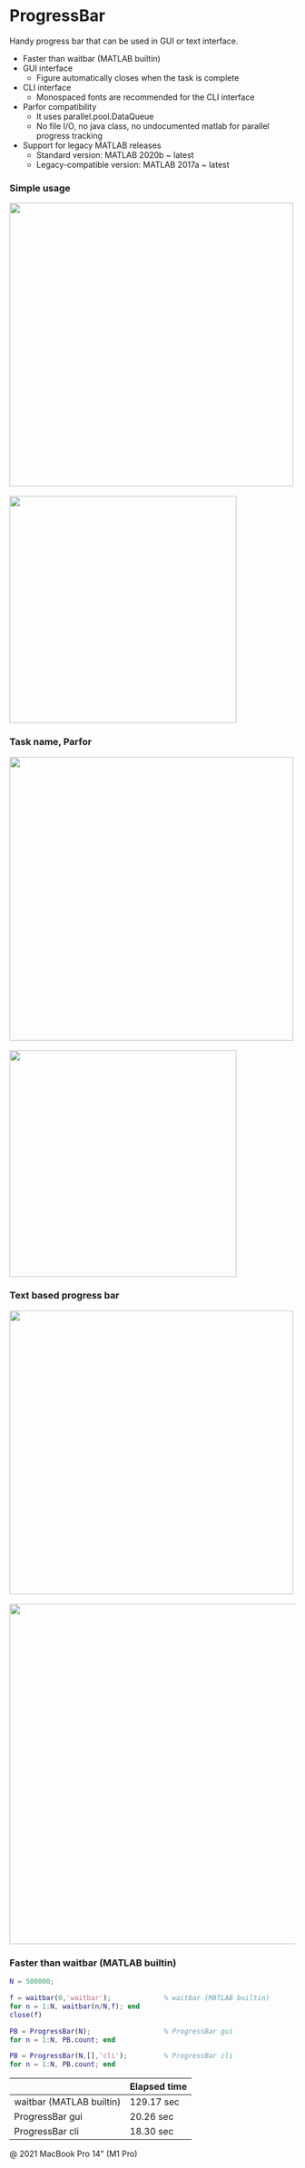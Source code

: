 # ProgressBar

Handy progress bar that can be used in GUI or text interface.

- Faster than waitbar (MATLAB builtin)
- GUI interface
  - Figure automatically closes when the task is complete
- CLI interface
  - Monospaced fonts are recommended for the CLI interface
- Parfor compatibility
  - It uses parallel.pool.DataQueue
  - No file I/O, no java class, no undocumented matlab for parallel progress tracking
- Support for legacy MATLAB releases
  - Standard version: MATLAB 2020b ~ latest
  - Legacy-compatible version: MATLAB 2017a ~ latest


### Simple usage

<img width="500" src="https://github.com/elgar328/matlab-code-examples/assets/93251045/76f292bb-3bec-430f-be27-f10f2ac29c7c">  
<br> <br>
<img width="400" src="https://github.com/elgar328/matlab-code-examples/assets/93251045/b1e0e70c-40df-44e6-8c2f-963eca586dd7">  


### Task name, Parfor

<img width="500" src="https://github.com/elgar328/matlab-code-examples/assets/93251045/b39d2d97-cefb-46da-9a5c-e790bf676bbc">  
<br> <br>
<img width="400" src="https://github.com/elgar328/matlab-code-examples/assets/93251045/a1293838-36b5-4375-a69a-42e4bfe94018">  


### Text based progress bar

<img width="500" src="https://github.com/elgar328/matlab-code-examples/assets/93251045/2217b426-1907-411b-8b11-af512c20b25b">  
<br> <br>
<img width="600" src="https://github.com/elgar328/matlab-code-examples/assets/93251045/08df69d2-f074-47da-b4cb-7eca3f37a7de">  


### Faster than waitbar (MATLAB builtin)

```matlab
N = 500000;

f = waitbar(0,'waitbar');             % waitbar (MATLAB builtin)
for n = 1:N, waitbar(n/N,f); end
close(f)

PB = ProgressBar(N);                  % ProgressBar gui
for n = 1:N, PB.count; end

PB = ProgressBar(N,[],'cli');         % ProgressBar cli
for n = 1:N, PB.count; end
```

| |Elapsed time|
|------|------|
|waitbar (MATLAB builtin)|129.17 sec|
|ProgressBar gui|20.26 sec|
|ProgressBar cli|18.30 sec|

@ 2021 MacBook Pro 14" (M1 Pro)

